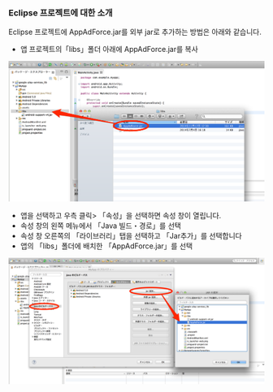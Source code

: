 ### Eclipse 프로젝트에 대한 소개

Eclipse 프로젝트에 AppAdForce.jar를 외부 jar로 추가하는 방법은 아래와 같습니다.

* 앱 프로젝트의「libs」폴더 아래에 AppAdForce.jar를 복사


![integration01](./img01.png)


* 앱을 선택하고 우측 클릭> 「속성」을 선택하면 속성 창이 열립니다.
* 속성 창의 왼쪽 메뉴에서 「Java 빌드・경로」를 선택
* 속성 창 오른쪽의 「라이브러리」탭을 선택하고 「Jar추가」를 선택합니다
* 앱의 「libs」폴더에 배치한 「AppAdForce.jar」를 선택


![integration02](./img02.png)